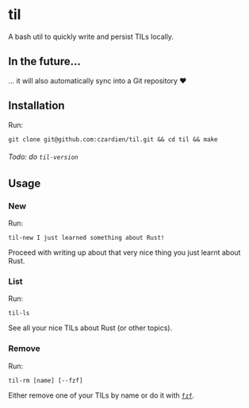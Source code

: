# til

A bash util to quickly write and persist TILs locally.

## In the future...

... it will also automatically sync into a Git repository :heart:

## Installation

Run:

```
git clone git@github.com:czardien/til.git && cd til && make
```

###### Todo: do `til-version`

## Usage

### New

Run:

```
til-new I just learned something about Rust!
```

Proceed with writing up about that very nice thing you just learnt about Rust.

### List

Run:

```
til-ls
```

See all your nice TILs about Rust (or other topics).

### Remove

Run:

```
til-rm [name] [--fzf]
```

Either remove one of your TILs by name or do it with [`fzf`](https://github.com/junegunn/fzf).
